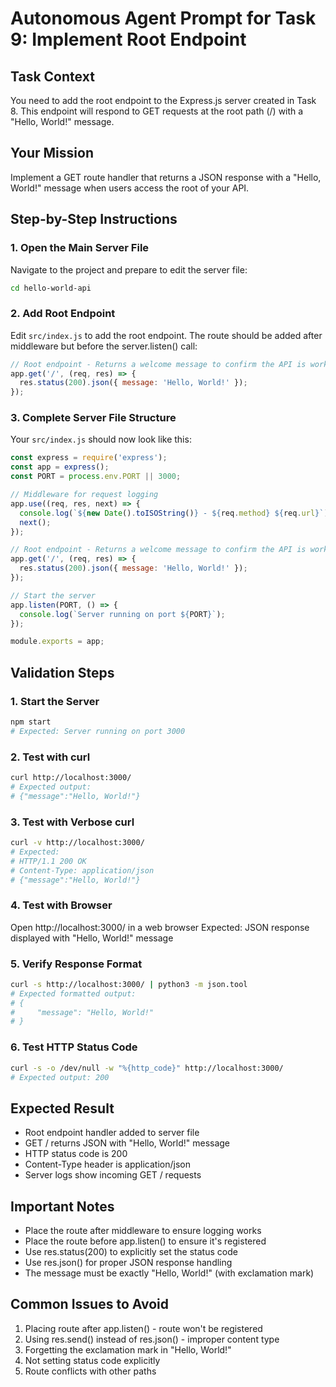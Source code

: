 # Autonomous Agent Prompt for Task 9: Implement Root Endpoint

## Task Context
You need to add the root endpoint to the Express.js server created in Task 8. This endpoint will respond to GET requests at the root path (/) with a "Hello, World!" message.

## Your Mission
Implement a GET route handler that returns a JSON response with a "Hello, World!" message when users access the root of your API.

## Step-by-Step Instructions

### 1. Open the Main Server File
Navigate to the project and prepare to edit the server file:
```bash
cd hello-world-api
```

### 2. Add Root Endpoint
Edit `src/index.js` to add the root endpoint. The route should be added after middleware but before the server.listen() call:

```javascript
// Root endpoint - Returns a welcome message to confirm the API is working
app.get('/', (req, res) => {
  res.status(200).json({ message: 'Hello, World!' });
});
```

### 3. Complete Server File Structure
Your `src/index.js` should now look like this:

```javascript
const express = require('express');
const app = express();
const PORT = process.env.PORT || 3000;

// Middleware for request logging
app.use((req, res, next) => {
  console.log(`${new Date().toISOString()} - ${req.method} ${req.url}`);
  next();
});

// Root endpoint - Returns a welcome message to confirm the API is working
app.get('/', (req, res) => {
  res.status(200).json({ message: 'Hello, World!' });
});

// Start the server
app.listen(PORT, () => {
  console.log(`Server running on port ${PORT}`);
});

module.exports = app;
```

## Validation Steps

### 1. Start the Server
```bash
npm start
# Expected: Server running on port 3000
```

### 2. Test with curl
```bash
curl http://localhost:3000/
# Expected output:
# {"message":"Hello, World!"}
```

### 3. Test with Verbose curl
```bash
curl -v http://localhost:3000/
# Expected: 
# HTTP/1.1 200 OK
# Content-Type: application/json
# {"message":"Hello, World!"}
```

### 4. Test with Browser
Open http://localhost:3000/ in a web browser
Expected: JSON response displayed with "Hello, World!" message

### 5. Verify Response Format
```bash
curl -s http://localhost:3000/ | python3 -m json.tool
# Expected formatted output:
# {
#     "message": "Hello, World!"
# }
```

### 6. Test HTTP Status Code
```bash
curl -s -o /dev/null -w "%{http_code}" http://localhost:3000/
# Expected output: 200
```

## Expected Result
- Root endpoint handler added to server file
- GET / returns JSON with "Hello, World!" message
- HTTP status code is 200
- Content-Type header is application/json
- Server logs show incoming GET / requests

## Important Notes
- Place the route after middleware to ensure logging works
- Place the route before app.listen() to ensure it's registered
- Use res.status(200) to explicitly set the status code
- Use res.json() for proper JSON response handling
- The message must be exactly "Hello, World!" (with exclamation mark)

## Common Issues to Avoid
1. Placing route after app.listen() - route won't be registered
2. Using res.send() instead of res.json() - improper content type
3. Forgetting the exclamation mark in "Hello, World!"
4. Not setting status code explicitly
5. Route conflicts with other paths